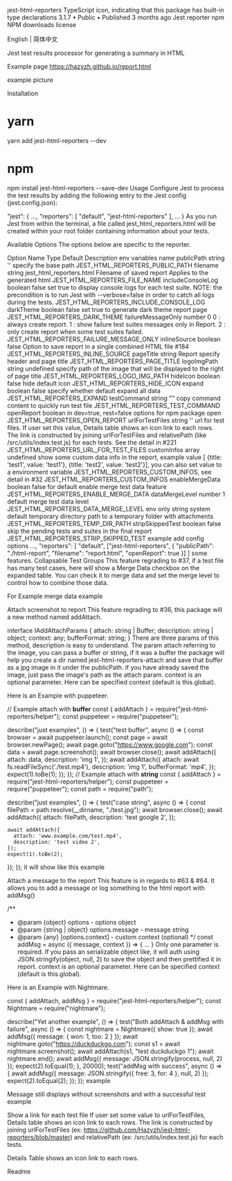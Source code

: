 jest-html-reporters
TypeScript icon, indicating that this package has built-in type declarations
3.1.7 • Public • Published 3 months ago
Jest reporter
npm NPM downloads license

English | 简体中文

Jest test results processor for generating a summary in HTML

Example page https://hazyzh.github.io/report.html

example picture

Installation
  # yarn
  yarn add jest-html-reporters --dev
  # npm
  npm install jest-html-reporters --save-dev
Usage
Configure Jest to process the test results by adding the following entry to the Jest config (jest.config.json):

"jest": {
  ...,
  "reporters": [
    "default",
    "jest-html-reporters"
  ],
  ...
}
As you run Jest from within the terminal, a file called jest_html_reporters.html will be created within your root folder containing information about your tests.

Available Options
The options below are specific to the reporter.

Option Name	Type	Default	Description	env variables name
publicPath	string	''	specify the base path	JEST_HTML_REPORTERS_PUBLIC_PATH
filename	string	jest_html_reporters.html	Filename of saved report
Applies to the generated html	JEST_HTML_REPORTERS_FILE_NAME
includeConsoleLog	boolean	false	set true to display console logs for each test suite. NOTE: the precondition is to run Jest with --verbose=false in order to catch all logs during the tests.	JEST_HTML_REPORTERS_INCLUDE_CONSOLE_LOG
darkTheme	boolean	false	set true to generate dark theme report page	JEST_HTML_REPORTERS_DARK_THEME
failureMessageOnly	number	0	0 : always create report.
1 : show failure test suites messages only in Report.
2 : only create report when some test suites failed.	JEST_HTML_REPORTERS_FAILURE_MESSAGE_ONLY
inlineSource	boolean	false	Option to save report in a single combined HTML file #184	JEST_HTML_REPORTERS_INLINE_SOURCE
pageTitle	string	Report	specify header and page title	JEST_HTML_REPORTERS_PAGE_TITLE
logoImgPath	string	undefined	specify path of the image that will be displayed to the right of page title	JEST_HTML_REPORTERS_LOGO_IMG_PATH
hideIcon	boolean	false	hide default icon	JEST_HTML_REPORTERS_HIDE_ICON
expand	boolean	false	specify whether default expand all data	JEST_HTML_REPORTERS_EXPAND
testCommand	string	""	copy command content to quickly run test file	JEST_HTML_REPORTERS_TEST_COMMAND
openReport	boolean	in dev=true, rest=false	options for npm package open	JEST_HTML_REPORTERS_OPEN_REPORT
urlForTestFiles	string	''	url for test files. If user set this value, Details table shows an icon link to each rows. The link is constructed by joining urlForTestFiles and relativePath (like /src/utils/index.test.js) for each tests. See the detail in #221	JEST_HTML_REPORTERS_URL_FOR_TEST_FILES
customInfos	array	undefined	show some custom data info in the report, example value [ {title: 'test1', value: 'test1'}, {title: 'test2', value: 'test2'}], you can also set value to a environment variable JEST_HTML_REPORTERS_CUSTOM_INFOS, see detail in #32	JEST_HTML_REPORTERS_CUSTOM_INFOS
enableMergeData	boolean	false	for default enable merge test data feature	JEST_HTML_REPORTERS_ENABLE_MERGE_DATA
dataMergeLevel	number	1	default merge test data level	JEST_HTML_REPORTERS_DATA_MERGE_LEVEL
env only	string	system default temporary directory	path to a temporary folder with attachments	JEST_HTML_REPORTERS_TEMP_DIR_PATH
stripSkippedTest	boolean	false	skip the pending tests and suites in the final report	JEST_HTML_REPORTERS_STRIP_SKIPPED_TEST
example add config options
...,
"reporters": [
  "default",
  ["jest-html-reporters", {
    "publicPath": "./html-report",
    "filename": "report.html",
    "openReport": true
  }]
]
some features.
Collapsable Test Groups
This feature regrading to #37, if a test file has many test cases, here will show a Merge Data checkbox on the expanded table. You can check it to merge data and set the merge level to control how to combine those data.

For Example merge data example

Attach screenshot to report
This feature regrading to #36, this package will a new method named addAttach.

interface IAddAttachParams {
    attach: string | Buffer;
    description: string | object;
    context: any;
    bufferFormat: string;
}
There are three params of this method, description is easy to understand. The param attach referring to the image, you can pass a buffer or string, if it was a buffer the package will help you create a dir named jest-html-reporters-attach and save that buffer as a jpg image in it under the publicPath. if you have already saved the image, just pass the image's path as the attach param. context is an optional parameter. Here can be specified context (default is this.global).

Here is an Example with puppeteer.

// Example attach with **buffer**
const { addAttach } = require("jest-html-reporters/helper");
const puppeteer = require("puppeteer");

describe("just examples", () => {
  test("test buffer", async () => {
    const browser = await puppeteer.launch();
    const page = await browser.newPage();
    await page.goto("https://www.google.com");
    const data = await page.screenshot();
    await browser.close();
    await addAttach({
      attach: data,
      description: 'img 1',
    });
    await addAttach({
      attach: await fs.readFileSync('./test.mp4'),
      description: 'img 1',
      bufferFormat: 'mp4',
    });
    expect(1).toBe(1);
  });
});
// Example attach with **string**
const { addAttach } = require("jest-html-reporters/helper");
const puppeteer = require("puppeteer");
const path = require("path");

describe("just examples", () => {
  test("case string", async () => {
    const filePath = path.resolve(__dirname, "./test.jpg");
    await browser.close();
    await addAttach({
      attach: filePath,
      description: 'test google 2',
    });

    await addAttach({
      attach: 'www.example.com/test.mp4',
      description: 'test video 2',
    });
    expect(1).toBe(2);
  });
});
it will show like this example

Attach a message to the report
This feature is in regards to #63 & #64. It allows you to add a message or log something to the html report with addMsg()

/**
 * @param {object} options - options object
 * @param {string | object} options.message - message string
 * @param {any} [options.context] - custom context (optional)
 */
const addMsg = async ({ message, context }) => { ... }
Only one parameter is required. If you pass an serializable object like, it will auth using JSON.stringify(object, null, 2) to save the object and then prettified it in report. context is an optional parameter. Here can be specified context (default is this.global).

Here is an Example with Nightmare.

const { addAttach, addMsg } = require("jest-html-reporters/helper");
const Nightmare = require("nightmare");

describe("Yet another example", () => {
  test("Both addAttach & addMsg with failure", async () => {
    const nightmare = Nightmare({ show: true });
    await addMsg({ message: { won: 1, too: 2 } });
    await nightmare.goto("https://duckduckgo.com");
    const s1 = await nightmare.screenshot();
    await addAttach(s1, "test duckduckgo 1");
    await nightmare.end();
    await addMsg({ message: JSON.stringify(process, null, 2) });
    expect(2).toEqual(1);
  }, 20000);
  test("addMsg with success", async () => {
    await addMsg({ message: JSON.stringify({ free: 3, for: 4 }, null, 2) });
    expect(2).toEqual(2);
  });
});
example

Message still displays without screenshots and with a successful test example

Show a link for each test file
If user set some value to urlForTestFiles, Details table shows an icon link to each rows. The link is constructed by joining urlForTestFiles (ex: https://github.com/Hazyzh/jest-html-reporters/blob/master) and relativePath (ex: /src/utils/index.test.js) for each tests.

Details Table shows an icon link to each rows.

Readme

